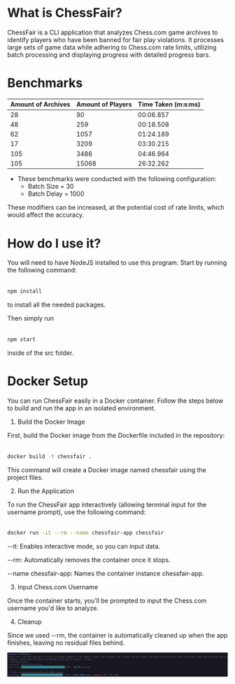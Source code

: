 # What is ChessFair?

ChessFair is a CLI application that analyzes Chess.com game archives to identify players who have been banned for fair play violations. It processes large sets of game data while adhering to Chess.com rate limits, utilizing batch processing and displaying progress with detailed progress bars.

# Benchmarks

| Amount of Archives       | Amount of Players     | Time Taken (m:s:ms) |
|--------------------------|-----------------------|---------------------|
| 28                       | 90                    | 00:06.857           |
| 48                       | 259                   | 00:18.508           |
| 62                       | 1057                  | 01:24.189           |
| 17                       | 3209                  | 03:30.215           |
| 105                      | 3486                  | 04:46.964           |
| 105                      | 15068                 | 26:32.262           |

* These benchmarks were conducted with the following configuration:
    - Batch Size  = 30
    - Batch Delay = 1000

These modifiers can be increased, at the potential cost of rate limits, which would affect the accuracy.

# How do I use it?

You will need to have NodeJS installed to use this program. Start by running the following command:

```bash

npm install

```

to install all the needed packages.

Then simply run

```bash

npm start

```

inside of the src folder.

# Docker Setup

You can run ChessFair easily in a Docker container. Follow the steps below to build and run the app in an isolated environment.

1. Build the Docker Image

First, build the Docker image from the Dockerfile included in the repository:

```bash

docker build -t chessfair .

```

This command will create a Docker image named chessfair using the project files.

2. Run the Application

To run the ChessFair app interactively (allowing terminal input for the username prompt), use the following command:

```bash

docker run -it --rm --name chessfair-app chessfair

```
--it: Enables interactive mode, so you can input data.

--rm: Automatically removes the container once it stops.

--name chessfair-app: Names the container instance chessfair-app.

3. Input Chess.com Username

Once the container starts, you’ll be prompted to input the Chess.com username you'd like to analyze.

4. Cleanup

Since we used --rm, the container is automatically cleaned up when the app finishes, leaving no residual files behind.


![ChessFair Demo Image](assets/demo.jpg)
